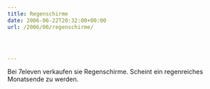 ```yaml
---
title: Regenschirme
date: 2006-06-22T20:32:00+00:00
url: /2006/06/regenschirme/




---
```

Bei 7eleven verkaufen sie Regenschirme. Scheint ein regenreiches Monatsende zu werden.

